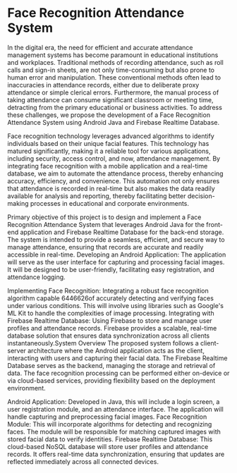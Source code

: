 # Face Recognition Attendance System
 
In the digital era, the need for efficient and accurate attendance management systems has become paramount in educational institutions and workplaces. Traditional methods of recording attendance, such as roll calls and sign-in sheets, are not only time-consuming but also prone to human error and manipulation. These conventional methods often lead to inaccuracies in attendance records, either due to deliberate proxy attendance or simple clerical errors. Furthermore, the manual process of taking attendance can consume significant classroom or meeting time, detracting from the primary educational or business activities. To address these challenges, we propose the development of a Face Recognition Attendance System using Android Java and Firebase Realtime Database.

Face recognition technology leverages advanced algorithms to identify individuals based on their unique facial features. This technology has matured significantly, making it a reliable tool for various applications, including security, access control, and now, attendance management. By integrating face recognition with a mobile application and a real-time database, we aim to automate the attendance process, thereby enhancing accuracy, efficiency, and convenience. This automation not only ensures that attendance is recorded in real-time but also makes the data readily available for analysis and reporting, thereby facilitating better decision-making processes in educational and corporate environments.

Primary objective of this project is to design and implement a Face Recognition Attendance System that leverages Android Java for the front-end application and Firebase Realtime Database for the back-end storage. The system is intended to provide a seamless, efficient, and secure way to manage attendance, ensuring that records are accurate and readily accessible in real-time. Developing an Android Application: The application will serve as the user interface for capturing and processing facial images. It will be designed to be user-friendly, facilitating easy registration, and attendance logging.


Implementing Face Recognition: Integrating a robust face recognition algorithm capable 6446626of accurately detecting and verifying faces under various conditions. This will involve using libraries such as Google's ML Kit to handle the complexities of image processing.
Integrating with Firebase Realtime Database: Using Firebase to store and manage user profiles and attendance records. Firebase provides a scalable, real-time database solution that ensures data synchronization across all clients instantaneously.System Overview The proposed system follows a client-server architecture where the Android application acts as the client, interacting with users and capturing their facial data. The Firebase Realtime Database serves as the backend, managing the storage and retrieval of data. The face recognition processing can be performed either on-device or via cloud-based services, providing flexibility based on the deployment environment.

Android Application: Developed in Java, this will include a login screen, a user registration module, and an attendance interface. The application will handle capturing and preprocessing facial images. Face Recognition Module: This will incorporate algorithms for detecting and recognizing faces. The module will be responsible for matching captured images with stored facial data to verify identities. Firebase Realtime Database: This cloud-based NoSQL database will store user profiles and attendance records. It offers real-time data synchronization, ensuring that updates are reflected immediately across all connected devices.



